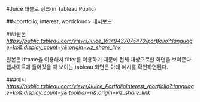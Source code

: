 #Juice 태블로 링크(in Tableau Public)

##<portfolio, interest, wordcloud> 대시보드

###원본
*https://public.tableau.com/views/juice_16149437075470/portfolio?:language=ko&:display_count=y&:origin=viz_share_link*

원본은 iframe을 이용해서 filter를 이용하기 때문에 전체 대상으로한 화면을 보여준다. 
웹사이트에 들어갔을 때 보이는 tableau 화면은 아래 예시를 확인하면된다.

###예시
*https://public.tableau.com/views/Juice_PortfolioInterest_/portfolio?:language=ko&:display_count=y&:toolbar=n&:origin=viz_share_link*
